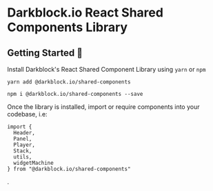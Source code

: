 # Darkblock.io React Shared Components Library

## Getting Started 🚀

Install Darkblock's React Shared Component Library using `yarn` or `npm`

```
yarn add @darkblock.io/shared-components
```

```
npm i @darkblock.io/shared-components --save
```

Once the library is installed, import or require components into your codebase, i.e:

```
import {
  Header,
  Panel,
  Player,
  Stack,
  utils,
  widgetMachine
} from "@darkblock.io/shared-components"

```

.